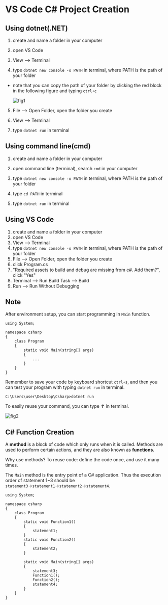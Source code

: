 # VS Code C# Project Creation
## Using dotnet(.NET)
1. create and name a folder in your computer

2. open VS Code

3. View --> Terminal

4. type `dotnet new console -o PATH` in terminal, where PATH is the path of your folder

- note that you can copy the path of your folder by clicking the red block in the following figure and typing `ctrl+c`

   ![fig1](https://user-images.githubusercontent.com/8816002/110671384-6540e380-8209-11eb-935e-37019df696f8.jpg)

5. File --> Open Folder, open the folder you create

6. View --> Terminal

7. type `dotnet run` in terminal

## Using command line(cmd)

1. create and name a folder in your computer

2. open command line (terminal), search `cmd` in your computer

3. type `dotnet new console -o PATH` in terminal, where PATH is the path of your folder

4. type `cd PATH` in terminal
5. type `dotnet run` in terminal

## Using VS Code

1. create and name a folder in your computer
2. open VS Code
3. View --> Terminal
4. type `dotnet new console -o PATH` in terminal, where PATH is the path of your folder
5. File --> Open Folder, open the folder you create
6. click Program.cs
7. "Required assets to build and debug are missing from c#. Add them?", click "Yes"
8. Terminal --> Run Build Task --> Build
9. Run --> Run Without Debugging

## Note

After environment setup, you can start programming in `Main` function.

```
using System;

namespace csharp
{
    class Program
    {
        static void Main(string[] args)
        {
            ...
        }
    }
}
```

Remember to save your code by keyboard shortcut `ctrl+s`, and then you can test your program with typing `dotnet run` in terminal.

```
C:\Users\user\Desktop\Csharp>dotnet run
```

To easily reuse your command, you can type ***↑*** in terminal.

![fig2](https://user-images.githubusercontent.com/8816002/110879684-614fb700-8318-11eb-9ced-cc94530c5f58.jpg)

## C# Function Creation

A **method** is a block of code which only runs when it is called. Methods are used to perform certain actions, and they are also known as **functions**.

Why use methods? To reuse code: define the code once, and use it many times.

The `Main` method is the entry point of a C# application. Thus the execution order of statement 1~3 should be `statement3`→`statement1`→`statement2`→`statement4`. 

```
using System;

namespace csharp
{
    class Program
    {
        static void Function1()
        {
            statement1;
        }
        static void Function2()
        {
            statement2;
        }
        
        static void Main(string[] args)
        {
            statement3;
            Function1();
            Function2();
            statement4;
        }
    }
}
```


